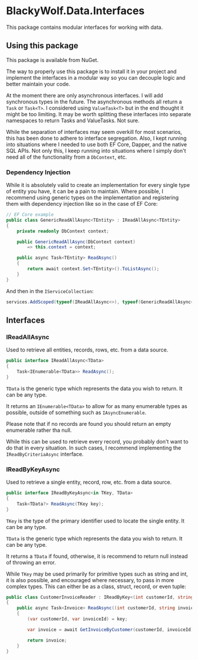 # BlackyWolf.Data.Interfaces

This package contains modular interfaces for working with data.

## Using this package

This package is available from NuGet.

The way to properly use this package is to install it in your project and implement the interfaces in a modular way so you can decouple logic and better maintain your code.

At the moment there are only asynchronous interfaces. I will add synchronous types in the future. The asynchronous methods all return a `Task` or `Task<T>`. I considered using `ValueTask<T>` but in the end thought it might be too limiting. It may be worth splitting these interfaces into separate namespaces to return Tasks and ValueTasks. Not sure.

While the separation of interfaces may seem overkill for most scenarios, this has been done to adhere to interface segregation. Also, I kept running into situations where I needed to use both EF Core, Dapper, and the native SQL APIs. Not only this, I keep running into situations where I simply don't need all of the functionality from a `DbContext`, etc.

### Dependency Injection

While it is absolutely valid to create an implementation for every single type of entity you have, it can be a pain to maintain. Where possible, I recommend using generic types on the implementation and registering them with dependency injection like so in the case of EF Core:

```csharp
// EF Core example
public class GenericReadAllAsync<TEntity> : IReadAllAsync<TEntity>
{
    private readonly DbContext context;

    public GenericReadAllAsync(DbContext context)
        => this.context = context;

    public async Task<TEntity> ReadAsync()
    {
        return await context.Set<TEntity>().ToListAsync();
    }
}
```

And then in the `IServiceCollection`:

```csharp
services.AddScoped(typeof(IReadAllAsync<>), typeof(GenericReadAllAsync<>));
```

## Interfaces

### IReadAllAsync

Used to retrieve all entities, records, rows, etc. from a data source.

```csharp
public interface IReadAllAsync<TData>
{
    Task<IEnumerable<TData>> ReadAsync();
}
```

`TData` is the generic type which represents the data you wish to return. It can be any type.

It returns an `IEnumerable<TData>` to allow for as many enumerable types as possible, outside of something such as `IAsyncEnumerable`.

Please note that if no records are found you should return an empty enumerable rather tha null.

While this can be used to retrieve every record, you probably don't want to do that in every situation. In such cases, I recommend implementing the `IReadByCriteriaAsync` interface.

### IReadByKeyAsync

Used to retrieve a single entity, record, row, etc. from a data source.

```csharp
public interface IReadByKeyAsync<in TKey, TData>
{
    Task<TData?> ReadAsync(TKey key);
}
```

`TKey` is the type of the primary identifier used to locate the single entity. It can be any type.

`TData` is the generic type which represents the data you wish to return. It can be any type.

It returns a `TData` if found, otherwise, it is recommend to return null instead of throwing an error.

While `TKey` may be used primarily for primitive types such as string and int, it is also possible, and encouraged where necessary, to pass in more complex types. This can either be as a class, struct, record, or even tuple:

```csharp
public class CustomerInvoiceReader : IReadByKey<(int customerId, string invoiceId), Invoice>
{
    public async Task<Invoice> ReadAsync((int customerId, string invoiceId) key)
    {
        (var customerId, var invoiceId) = key;

        var invoice = await GetInvoiceByCustomer(customerId, invoiceId);

        return invoice;
    }
}
```